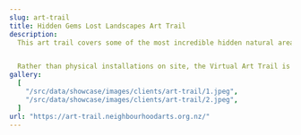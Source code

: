 ```yaml
---
slug: art-trail
title: Hidden Gems Lost Landscapes Art Trail
description:
  This art trail covers some of the most incredible hidden natural areas in the Albert Eden area. You will discover the oldest lava forest in the country, the remnants of the Cabbage Tree Lake, and the restored aquifer-fed wetland on Roy Clements Treeway. These landscapes are now nationally rare, quite hidden, and breathtakingly beautiful.


  Rather than physical installations on site, the Virtual Art Trail is accessible online. Each artwork can be experienced through your phone or device as you walk through the reserves.
gallery:
  [
    "/src/data/showcase/images/clients/art-trail/1.jpeg",
    "/src/data/showcase/images/clients/art-trail/2.jpeg",
  ]
url: "https://art-trail.neighbourhoodarts.org.nz/"
---
```

